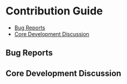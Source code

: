 # Contribution Guide

- [Bug Reports](#bug-reports)
- [Core Development Discussion](#core-development-discussion)


<a name="bug-reports"></a>
## Bug Reports

<a name="core-development-discussion"></a>
## Core Development Discussion


